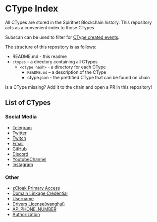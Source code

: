 # CType Index

All CTypes are stored in the Spiritnet Blockchain history.
This repository acts as a convenient index to those CTypes.

Subscan can be used to filter for [CType created events](https://spiritnet.subscan.io/event?address=&module=ctype&event=ctypecreated&startDate=&endDate=&startBlock=&endBlock=&timeType=date&version=10620).

The structure of this repository is as follows:

* README.md - this readme
* `ctypes` - a directory containing all CTypes
  * `<ctype hash>` - a directory for each CType
    * `README.md` – a description of the CType
    * ctype.json - the prettified CType that can be found on chain

Is a CType missing? Add it to the chain and open a PR in this repository!

## List of CTypes

### Social Media

* [Telegram](ctypes/0xcef8f3fe5aa7379faea95327942fd77287e1c144e3f53243e55705f11e890a4c/README.md)
* [Twitter](ctypes/0x47d04c42bdf7fdd3fc5a194bcaa367b2f4766a6b16ae3df628927656d818f420/README.md)
* [Twitch](ctypes/0x568ec5ffd7771c4677a5470771adcdea1ea4d6b566f060dc419ff133a0089d80/README.md)
* [Email](ctypes/0x3291bb126e33b4862d421bfaa1d2f272e6cdfc4f96658988fbcffea8914bd9ac/README.md)
* [GitHub](ctypes/0xad52bd7a8bd8a52e03181a99d2743e00d0a5e96fdc0182626655fcf0c0a776d0/README.md)
* [Discord](ctypes/0xd8c61a235204cb9e3c6acb1898d78880488846a7247d325b833243b46d923abe/README.md)
* [YoutubeChannel](ctypes/0x329a2a5861ea63c250763e5e4c4d4a18fe4470a31e541365c7fb831e5432b940/README.md)
* [Instagram](ctypes/0xa3cc696621b9fef5fc94a61078ceecadd957f18634ccff05b9030f274e376459/README.md)

### Other

* [zCloak Primary Access](ctypes/0x7f2ef721b292b9b7d678e9f82ab010e139600558df805bbc61a0041e60b61a18/README.md)
* [Domain Linkage Credential](ctypes/0x9d271c790775ee831352291f01c5d04c7979713a5896dcf5e81708184cc5c643/README.md)
* [Username](ctypes/0x05f099b888ddf3e8ef4fc690f12ca59d967bf934d58dda723921893cff0d8734/README.md)
* [Drivers License(wanghui)](ctypes/0x3112e1e3fb387e5eb6c109aa45afc7ed9df01f1c90a976a8b00585abf817ca82/README.md)
* [AP_PHONE_NUMBER](ctypes/0xbf3b6c97c5bd861ac002dec55581a3b38c5d913612d4a8686361f526a3cf5f15/README.md)
* [Authorization](ctypes/0xdf952230c87e7fbdc8503a394540c8e99029180611e7107c4eee33f67f57aa57/README.md)